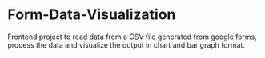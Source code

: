 # Form-Data-Visualization
Frontend project to read data from a CSV file generated from google forms, process the data and visualize the output in chart and bar graph format.
